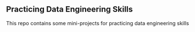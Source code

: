 ## Practicing Data Engineering Skills

This repo contains some mini-projects for practicing data engineering skills
